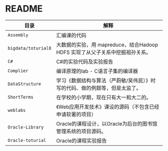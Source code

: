 # README

| 目录                | 解释                                                         |
| ------------------- | ------------------------------------------------------------ |
| `Assembly`          | 汇编课的代码                                                 |
| `bigdata/toturial8` | 大数据的实验，用 mapreduce，结合Hadoop HDFS 实现了从父子关系中挖掘祖孙关系。 |
| `C#`                | C#的实验代码及实验报告                                       |
| `Complier`          | 编译原理的lab - C语言子集的编译器                            |
| `DataStructure`     | 学习《数据结构与算法（严蔚敏/吴伟民）》时写的代码、做的例题等，但是太监了。 |
| `ShortTerms`        | 在学校的小学期，现在只有大一和大二的。                       |
| `weblabs`           | 《Web应用开发技术》课设的源码（不包含已经申请软著的项目）    |
| `Oracle-Library`    | Oracle的课程设计，以Oracle为后台的图书馆管理系统的项目源码。 |
| `Oracle-toturial`   | Oracle的课程实验报告                                         |

